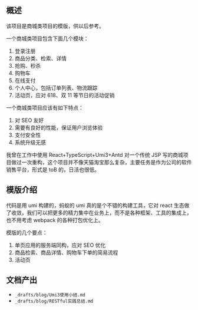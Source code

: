 ## 概述

该项目是商城类项目的模版，供以后参考。

一个商城类项目包含下面几个模块：

1. 登录注册
2. 商品分类、检索、详情
3. 抢购、秒杀
4. 购物车
5. 在线支付
6. 个人中心，包括订单列表、物流跟踪
7. 活动页，应对 618、双 11 等节日的活动促销

一个商城类项目应该有如下特点：

1. 对 SEO 友好
2. 需要有良好的性能，保证用户浏览体验
3. 支付安全性
4. 系统升级无感

我曾在工作中使用 React+TypeScript+Umi3+Antd 对一个传统 JSP 写的商城项目做过一次重构，这个项目并不像天猫淘宝那么复杂，主要任务是作为公司的软件销售平台，形式是 toB 的，日活也很低。

## 模版介绍

代码是用 umi 构建的，蚂蚁的 umi 真的是个不错的构建工具，它对 react 生态做了收敛，我们可以把更多的精力集中在业务上，而不是各种框架、工具的集成上，也不用考虑 webpack 的各种打包优化上。

模版的几个要点：

1. 单页应用的服务端同构，应对 SEO 优化
2. 商品检索、商品详情、购物车下单的简易流程
3. 活动页

## 文档产出

- `_drafts/blog/Umi3使用小结.md`
- `_drafts/blog/RESTful实践总结.md`
